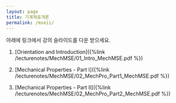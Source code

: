 ```yaml
---
layout: page
title: 기계재료개론
permalink: /mseii/
---
```


아래에 링크에서 강의 슬라이드를 다운 받으세요.

1. [Orientation and Introduction]({%link /lecturenotes/MechMSE/01_Intro_MechMSE.pdf %})

2. [Mechanical Properties - Part I]({%link /lecturenotes/MechMSE/02_MechPro_Part1_MechMSE.pdf %})

2. [Mechanical Properties - Part II]({%link /lecturenotes/MechMSE/02_MechPro_Part2_MechMSE.pdf %})
